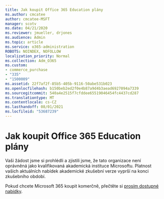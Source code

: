 ```yaml
---
title: Jak koupit Office 365 Education plány
ms.author: cmcatee
author: cmcatee-MSFT
manager: scotv
ms.date: 04/21/2020
ms.reviewer: jmueller, drjones
ms.audience: Admin
ms.topic: article
ms.service: o365-administration
ROBOTS: NOINDEX, NOFOLLOW
localization_priority: Normal
ms.collection: Adm_O365
ms.custom:
- commerce_purchase
- "335"
- "1500009"
ms.assetid: 22f7af2f-85b5-405b-9116-50abe531b023
ms.openlocfilehash: b150beb2ed2f0e4b87a9d4b3aead6927094a7339
ms.sourcegitcommit: 540a4e2515f7cfddee65519046454fc4437cd287
ms.translationtype: MT
ms.contentlocale: cs-CZ
ms.lasthandoff: 08/01/2021
ms.locfileid: "53687239"
---
```

# <a name="how-to-purchase-office-365-education-plans"></a>Jak koupit Office 365 Education plány

Vaši žádost jsme si prohlédli a zjistili jsme, že tato organizace není oprávněná jako kvalifikovaná akademická instituce Microsoftu. Platnost vašich aktuálních nabídek akademické zkušební verze vyprší na konci zkušebního období.
  
Pokud chcete Microsoft 365 koupit komerčně, přečtěte si [prosím dostupné nabídky](https://go.microsoft.com/fwlink/p/?linkid=868433).  
